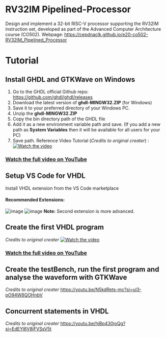 # RV32IM Pipelined-Processor
Design and implement a 32-bit RISC-V processor supporting the RV32IM instruction set, developed as part of the Advanced Computer Architecture course (CO502). Webpage: https://cepdnaclk.github.io/e20-co502-RV32IM_Pipelined_Processor

# Tutorial

## Install GHDL and GTKWave on Windows
1. Go to the GHDL official Github repo: https://github.com/ghdl/ghdl/releases
2. Download the latest version of **ghdl-MINGW32.ZIP** (for Windows)
3. Save it to your preferred directory of your Windows PC.
4. Unzip the **ghdl-MINGW32.ZIP**
5. Copy the bin directory path of the GHDL file
6. Add it as a new environment variable path and save. (If you add a new path as **System Variables** then it will be available for all users for your PC)
7. Save path.
Reference Video Tutorial (*Credits to original creater*) :
[![Watch the video](https://img.youtube.com/vi/0JJku1vTu78/maxresdefault.jpg)](https://youtu.be/0JJku1vTu78)
### [Watch the full video on YouTube](https://youtu.be/0JJku1vTu78)


## Setup VS Code for VHDL
Install VHDL extension from the VS Code marketplace 
#### Recommended Extensions: 
![image](https://github.com/user-attachments/assets/f0c666ed-292b-4f0f-9406-d04bd1d81eb2)
![image](https://github.com/user-attachments/assets/b01c1c1c-f8d2-4884-b93e-b0623caf82e4) 
**Note:** Second extension is more advanced. 


## Create the first VHDL program
*Credits to original creater*
[![Watch the video](https://img.youtube.com/vi/3klKQeY9pII/maxresdefault.jpg)](https://youtu.be/3klKQeY9pII)
### [Watch the full video on YouTube](https://youtu.be/3klKQeY9pII)


## Create the testBench, run the first program and analyse the waveform with GTKWave
*Credits to original creater*
https://youtu.be/N5kdRets-mc?si=uI3-pO94W8QOHnbV


## Concurrent statements in VHDL
*Credits to original creater*
https://youtu.be/hjBp430joQg?si=EdEYl6V8jFVSsV5t
